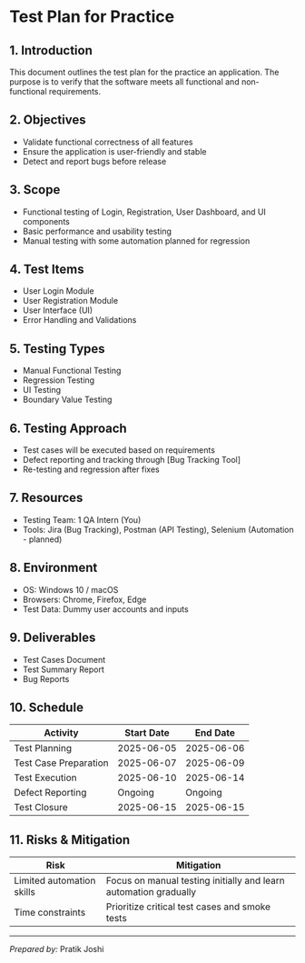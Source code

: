 # Test Plan for Practice

## 1. Introduction
This document outlines the test plan for the practice an application. The purpose is to verify that the software meets all functional and non-functional requirements.

## 2. Objectives
- Validate functional correctness of all features
- Ensure the application is user-friendly and stable
- Detect and report bugs before release

## 3. Scope
- Functional testing of Login, Registration, User Dashboard, and UI components  
- Basic performance and usability testing  
- Manual testing with some automation planned for regression

## 4. Test Items
- User Login Module  
- User Registration Module  
- User Interface (UI)  
- Error Handling and Validations

## 5. Testing Types
- Manual Functional Testing  
- Regression Testing  
- UI Testing  
- Boundary Value Testing

## 6. Testing Approach
- Test cases will be executed based on requirements  
- Defect reporting and tracking through [Bug Tracking Tool]  
- Re-testing and regression after fixes

## 7. Resources
- Testing Team: 1 QA Intern (You)  
- Tools: Jira (Bug Tracking), Postman (API Testing), Selenium (Automation - planned)

## 8. Environment
- OS: Windows 10 / macOS  
- Browsers: Chrome, Firefox, Edge  
- Test Data: Dummy user accounts and inputs

## 9. Deliverables
- Test Cases Document  
- Test Summary Report  
- Bug Reports

## 10. Schedule
| Activity              | Start Date | End Date   |
|-----------------------|------------|------------|
| Test Planning         | 2025-06-05 | 2025-06-06 |
| Test Case Preparation  | 2025-06-07 | 2025-06-09 |
| Test Execution         | 2025-06-10 | 2025-06-14 |
| Defect Reporting       | Ongoing    | Ongoing    |
| Test Closure           | 2025-06-15 | 2025-06-15 |

## 11. Risks & Mitigation
| Risk                    | Mitigation                   |
|-------------------------|------------------------------|
| Limited automation skills | Focus on manual testing initially and learn automation gradually |
| Time constraints          | Prioritize critical test cases and smoke tests |

---

*Prepared by:* Pratik Joshi
